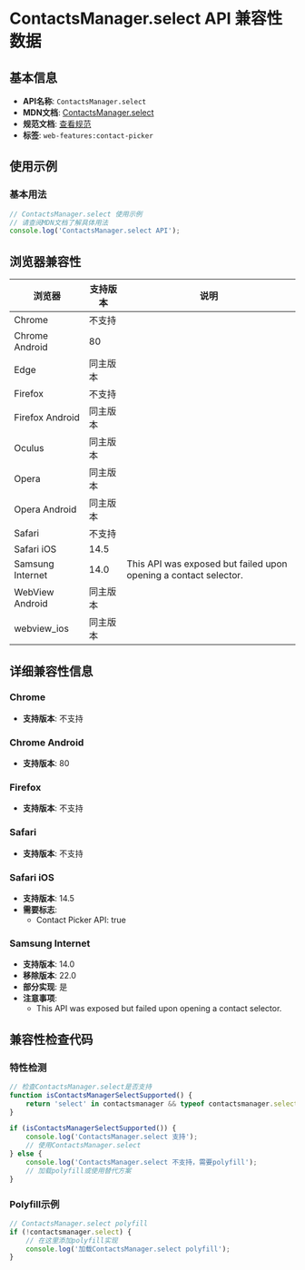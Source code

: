 # ContactsManager.select API 兼容性数据

## 基本信息

- **API名称**: `ContactsManager.select`
- **MDN文档**: [ContactsManager.select](https://developer.mozilla.org/docs/Web/API/ContactsManager/select)
- **规范文档**: [查看规范](https://w3c.github.io/contact-picker/#contacts-manager-select)
- **标签**: `web-features:contact-picker`

## 使用示例

### 基本用法

```javascript
// ContactsManager.select 使用示例
// 请查阅MDN文档了解具体用法
console.log('ContactsManager.select API');
```

## 浏览器兼容性

| 浏览器 | 支持版本 | 说明 |
|--------|----------|------|
| Chrome | 不支持 |  |
| Chrome Android | 80 |  |
| Edge | 同主版本 |  |
| Firefox | 不支持 |  |
| Firefox Android | 同主版本 |  |
| Oculus | 同主版本 |  |
| Opera | 同主版本 |  |
| Opera Android | 同主版本 |  |
| Safari | 不支持 |  |
| Safari iOS | 14.5 |  |
| Samsung Internet | 14.0 | This API was exposed but failed upon opening a contact selector. |
| WebView Android | 同主版本 |  |
| webview_ios | 同主版本 |  |

## 详细兼容性信息

### Chrome

- **支持版本**: 不支持

### Chrome Android

- **支持版本**: 80

### Firefox

- **支持版本**: 不支持

### Safari

- **支持版本**: 不支持

### Safari iOS

- **支持版本**: 14.5
- **需要标志**: 
  - Contact Picker API: true

### Samsung Internet

- **支持版本**: 14.0
- **移除版本**: 22.0
- **部分实现**: 是
- **注意事项**:
  - This API was exposed but failed upon opening a contact selector.

## 兼容性检查代码

### 特性检测

```javascript
// 检查ContactsManager.select是否支持
function isContactsManagerSelectSupported() {
    return 'select' in contactsmanager && typeof contactsmanager.select === 'function';
}

if (isContactsManagerSelectSupported()) {
    console.log('ContactsManager.select 支持');
    // 使用ContactsManager.select
} else {
    console.log('ContactsManager.select 不支持，需要polyfill');
    // 加载polyfill或使用替代方案
}
```

### Polyfill示例

```javascript
// ContactsManager.select polyfill
if (!contactsmanager.select) {
    // 在这里添加polyfill实现
    console.log('加载ContactsManager.select polyfill');
}
```


